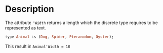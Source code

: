 # Description
The attribute `'Width` returns a length which the discrete type requires to be represented as text.

```ruby
type Animal is (Dog, Spider, Pteranodon, Oyster);
```

This result in `Animal'Width = 10`
